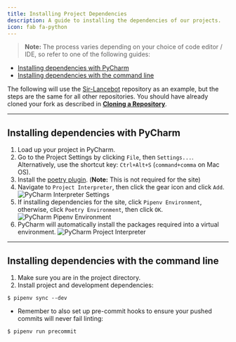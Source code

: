 ```yaml
---
title: Installing Project Dependencies
description: A guide to installing the dependencies of our projects.
icon: fab fa-python
---
```


> **Note:** The process varies depending on your choice of code editor / IDE, so refer to one of the following guides:

- [Installing dependencies with PyCharm](#installing-dependencies-with-pycharm)
- [Installing dependencies with the command line](#installing-dependencies-with-the-command-line)

The following will use the [Sir-Lancebot](https://github.com/python-discord/sir-lancebot/) repository as an example, but the steps are the same for all other repositories.
You should have already cloned your fork as described in [**Cloning a Repository**](../cloning-repository).

---

## Installing dependencies with PyCharm
1. Load up your project in PyCharm.
2. Go to the Project Settings by clicking `File`, then `Settings...`. Alternatively, use the shortcut key: `Ctrl+Alt+S` (`command+comma` on Mac OS).
3. Install the [poetry plugin](https://plugins.jetbrains.com/plugin/14307-poetry). (**Note:** This is not required for the site)
4. Navigate to `Project Interpreter`, then click the gear icon and click `Add`.
![PyCharm Interpreter Settings](/static/images/content/contributing/pycharm_interpreter.png)
5. If installing dependencies for the site, click `Pipenv Environment`, otherwise, click `Poetry Environment`, then click `OK`.
![PyCharm Pipenv Environment](/static/images/content/contributing/pycharm_pipenv.png)
6. PyCharm will automatically install the packages required into a virtual environment.
![PyCharm Project Interpreter](/static/images/content/contributing/pycharm_pipenv_success.png)

---

## Installing dependencies with the command line
1. Make sure you are in the project directory.
2. Install project and development dependencies:
```shell
$ pipenv sync --dev
```
* Remember to also set up pre-commit hooks to ensure your pushed commits will never fail linting:
```shell
$ pipenv run precommit
```

